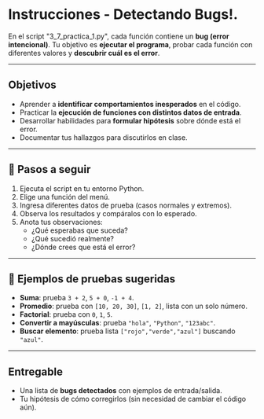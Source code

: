 # Instrucciones - Detectando Bugs!. 

En el script "3_7_practica_1.py", cada función contiene un **bug (error intencional)**. 
Tu objetivo es **ejecutar el programa**, probar cada función con diferentes valores y **descubrir cuál es el error**. 

---

## Objetivos
- Aprender a **identificar comportamientos inesperados** en el código.  
- Practicar la **ejecución de funciones con distintos datos de entrada**.  
- Desarrollar habilidades para **formular hipótesis** sobre dónde está el error.  
- Documentar tus hallazgos para discutirlos en clase.  

---

## 📌 Pasos a seguir
1. Ejecuta el script en tu entorno Python.  
2. Elige una función del menú.  
3. Ingresa diferentes datos de prueba (casos normales y extremos).  
4. Observa los resultados y compáralos con lo esperado.  
5. Anota tus observaciones:  
   - ¿Qué esperabas que suceda?  
   - ¿Qué sucedió realmente?  
   - ¿Dónde crees que está el error?  

---

## 🧪 Ejemplos de pruebas sugeridas
- **Suma**: prueba `3 + 2`, `5 + 0`, `-1 + 4`.  
- **Promedio**: prueba con `[10, 20, 30]`, `[1, 2]`, lista con un solo número.  
- **Factorial**: prueba con `0`, `1`, `5`.  
- **Convertir a mayúsculas**: prueba `"hola"`, `"Python"`, `"123abc"`.  
- **Buscar elemento**: prueba lista `["rojo","verde","azul"]` buscando `"azul"`.  

---

## Entregable
- Una lista de **bugs detectados** con ejemplos de entrada/salida.  
- Tu hipótesis de cómo corregirlos (sin necesidad de cambiar el código aún).  
